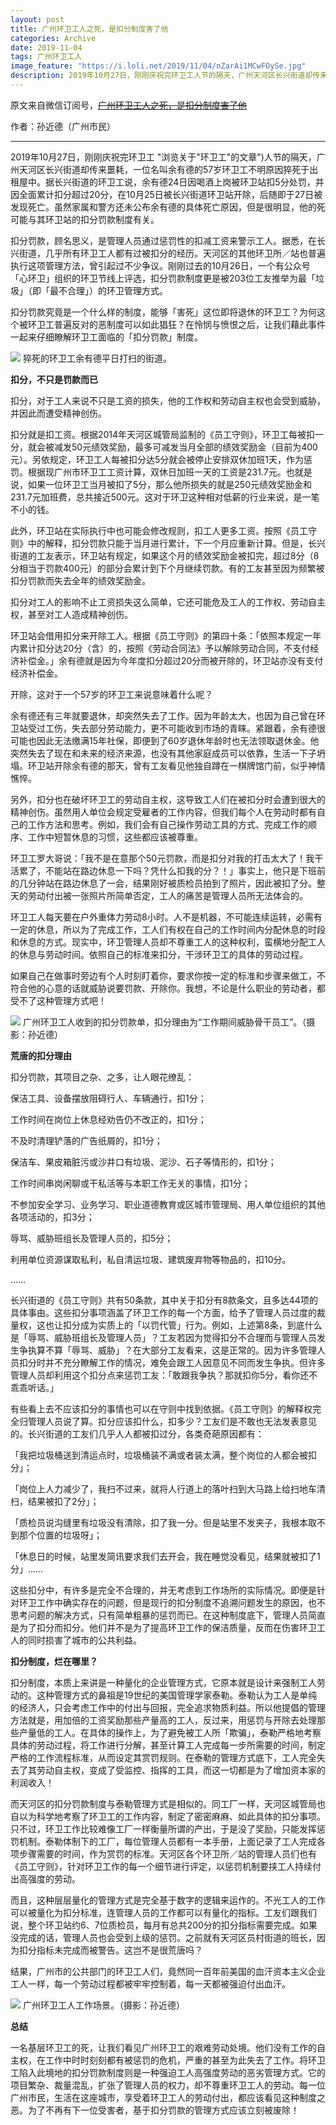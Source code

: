 ```yaml
---
layout: post
title: 广州环卫工人之死，是扣分制度害了他
categories: Archive
date: 2019-11-04
tags: 广州环卫工人
image_feature: "https://i.loli.net/2019/11/04/nZarAi1MCwFOySe.jpg"
description: 2019年10月27日，刚刚庆祝完环卫工人节的隔天，广州天河区长兴街道却传来噩耗，一位名叫余有德的57岁环卫工不明原因猝死于出租屋中。
---
```


原文来自微信订阅号，~~[广州环卫工人之死，是扣分制度害了他](https://mp.weixin.qq.com/s/Ki043fglspYZVjf3sxNeCw)~~

作者：孙近德（广州市民）

---

2019年10月27日，刚刚庆祝完环卫工 "浏览关于"环卫工"的文章")人节的隔天，广州天河区长兴街道却传来噩耗，一位名叫余有德的57岁环卫工不明原因猝死于出租屋中。据长兴街道的环卫工说，余有德24日因喝酒上岗被环卫站扣5分处罚，并因全面累计扣分超过20分，在10月25日被长兴街道环卫站开除，后随即于27日被发现死亡。虽然家属和警方还未公布余有德的具体死亡原因，但是很明显，他的死可能与其环卫站的扣分罚款制度有关。

扣分罚款，顾名思义，是管理人员通过惩罚性的扣减工资来警示工人。据悉，在长兴街道，几乎所有环卫工人都有过被扣分的经历。天河区的其他环卫所／站也普遍执行这项管理方法，曾引起过不少争议。刚刚过去的10月26日，一个有公众号「心环卫」组织的环卫节线上评选，扣分罚款制度更是被203位工友推举为最「垃圾」（即「最不合理」）的环卫管理方式。

扣分罚款究竟是一个什么样的制度，能够「害死」这位即将退休的环卫工？为何这个被环卫工普遍反对的恶制度可以如此猖狂？在怜悯与愤恨之后，让我们藉此事件一起来仔细瞭解环卫工面临的「扣分罚款」制度。

![](https://i.loli.net/2019/11/04/feUhCx6aHGMWZR8.jpg)
猝死的环卫工余有德平日打扫的街道。

**扣分，不只是罚款而已**

扣分，对于工人来说不只是工资的损失，他的工作权和劳动自主权也会受到威胁，并因此而遭受精神创伤。

扣分就是扣工资。根据2014年天河区城管局监制的《员工守则》，环卫工每被扣一分，就会被减发50元绩效奖励，最多可减发当月全部的绩效奖励金（目前为400元）。另依规定，环卫工人每被扣分达5分就会被停止安排双休加班1天，作为惩罚。根据现广州市环卫工工资计算，双休日加班一天的工资是231.7元。也就是说，如果一位环卫工当月被扣了5分，那么他所损失的就是250元绩效奖励金和231.7元加班费，总共接近500元。这对于环卫这种相对低薪的行业来说，是一笔不小的钱。

此外，环卫站在实际执行中也可能会修改规则，扣工人更多工资。按照《员工守则》中的解释，扣分罚款只能于当月进行累计，下一个月应重新计算。但是，长兴街道的工友表示，环卫站有规定，如果这个月的绩效奖励金被扣完，超过8分（8分相当于罚款400元）的部分会累计到下个月继续罚款。有的工友甚至因为频繁被扣分罚款而失去全年的绩效奖励金。

扣分对工人的影响不止工资损失这么简单，它还可能危及工人的工作权、劳动自主权，甚至对工人造成精神创伤。

环卫站会借用扣分来开除工人。根据《员工守则》的第四十条：「依照本规定一年内累计扣分达20分（含）的，按照《劳动合同法》予以解除劳动合同，不支付经济补偿金。」余有德就是因为今年度扣分超过20分而被开除的，环卫站亦没有支付经济补偿金。

开除，这对于一个57岁的环卫工来说意味着什么呢？

余有德还有三年就要退休，却突然失去了工作。因为年龄太大，也因为自己曾在环卫站受过工伤，失去部分劳动能力，更不可能收到市场的青睐。紧跟着，余有德很可能也因此无法缴满15年社保，即便到了60岁退休年龄时也无法领取退休金。他突然失去了现在和未来的经济来源，也没有其他家庭成员可以依靠，生活一下子坍塌。环卫站开除余有德的那天，曾有工友看见他独自蹲在一棋牌馆门前，似乎神情憔悴。

另外，扣分也在破坏环卫工的劳动自主权，这导致工人们在被扣分时会遭到很大的精神创伤。虽然用人单位会规定受雇者的工作内容，但我们每个人在劳动时都有自己的工作方法和思考。例如，我们会有自己操作劳动工具的方式、完成工作的顺序、工作中短暂休息的习惯，这些都应该被尊重。

环卫工罗大哥说：「我不是在意那个50元罚款，而是扣分对我的打击太大了！我干活累了，不能站在路边休息一下吗？凭什么扣我的分？！」事实上，他只是下班前的几分钟站在路边休息了一会，结果刚好被质检员拍到了照片，因此被扣了分。整天的劳动付出被一张照片所简单否定，工人的痛苦是管理人员所无法体会的。

环卫工人每天要在户外重体力劳动8小时。人不是机器，不可能连续运转，必需有一定的休息，所以为了完成工作，工人们有权在自己的工作时间内分配休息的时段和休息的方式。现实中，环卫管理人员却不尊重工人的这种权利，蛮横地分配工人的休息与劳动时间。依照自己的标准来扣分，干涉环卫工的具体的劳动过程。

如果自己在做事时旁边有个人时刻盯着你，要求你按一定的标准和步骤来做工，不符合他的心意的话就威胁说要罚款、开除你。我想，不论是什么职业的劳动者，都受不了这种管理方式吧！

![](https://i.loli.net/2019/11/04/8rL1ZGps6Wxj59y.jpg)
广州环卫工人收到的扣分罚款单，扣分理由为“工作期间威胁骨干员工”。（摄影：孙近德）

**荒唐的扣分理由**

扣分罚款，其项目之杂、之多，让人眼花缭乱：

保洁工具、设备摆放阻碍行人、车辆通行，扣1分；

工作时间在岗位上休息经劝告仍不改正的，扣1分；

不及时清理铲落的广告纸屑的，扣1分；

保洁车、果皮箱脏污或沙井口有垃圾、泥沙、石子等情形的，扣1分；

工作时间串岗闲聊或干私活等与本职工作无关的事情，扣1分；

不参加安全学习、业务学习、职业道德教育或区城市管理局、用人单位组织的其他各项活动的，扣3分；

辱骂、威胁班组长及管理人员的，扣5分；

利用单位资源谋取私利，私自清运垃圾、建筑废弃物等物品的，扣10分。

……

长兴街道的《员工守则》共有50条款，其中关于扣分有8款条文，且多达44项的具体事由。这些扣分事项涵盖了环卫工作的每一个方面，给予了管理人员过度的裁量权，这也让扣分成为实质上的「以罚代管」行为。例如，上述第8条，到底什么是「辱骂、威胁班组长及管理人员」？工友若因为觉得扣分不合理而与管理人员发生争执算不算「辱骂、威胁」？在大部分工友看来，这是正常的。因为许多管理人员扣分时并不充分瞭解工作的情况，难免会跟工人因意见不同而发生争执。但许多管理人员却利用这个扣分点来惩罚工友：「敢跟我争执？那就扣你5分，看你还不乖乖听话。」

有些看上去不应该扣分的事情也可以在守则中找到依据。《员工守则》的解释权完全归管理人员说了算。扣分应该扣什么，扣多少？工友们是不敢也无法发表意见的。长兴街道的工友们几乎人人都被扣过分，各类奇葩原因都有：

「我把垃圾桶送到清运点时，垃圾桶装不满或者装太满，整个岗位的人都会被扣分」；

「岗位上人力减少了，我扫不过来，就将人行道上的落叶扫到大马路上给扫地车清扫，结果被扣了2分」；

「质检员说沟缝里有垃圾没有清除，扣了我一分。但是站里不发夹子，我根本取不到那个位置的垃圾呀」；

「休息日的时候，站里发简讯要求我们去开会，我在睡觉没看见，结果就被扣了1分」……

这些扣分中，有许多是完全不合理的，并无考虑到工作场所的实际情况。即便是针对环卫工作中确实存在的问题，但是现行的扣分制度不追溯问题发生的原因，也不思考问题的解决方式，只有简单粗暴的惩罚而已。在这种制度底下，管理人员简直是为了扣分而扣分。他们并不是为了提高环卫工作的保洁质量，反而在伤害环卫工人的同时损害了城市的公共利益。

**扣分制度，烂在哪里？**

扣分制度，本质上来讲是一种量化的企业管理方式，它原本就是设计来强制工人劳动的。这种管理方式的鼻祖是19世纪的美国管理学家泰勒。泰勒认为工人是单纯的经济人，只会考虑工作中的付出与回报，完全追求物质利益。所以他提倡的管理方法就是，用加倍的工资奖励那些产量高的工人，反过来，用惩罚与开除去处理那些产量低的工人。在具体的操作上，为了避免被工人所「欺骗」，泰勒严格地考察具体的劳动过程，将工作进行分解，甚至计算工人完成每一步所需要的时间，制定严格的工作流程标准，从而设定其赏罚规则。在泰勒的管理方式底下，工人完全失去了其劳动自主权，变成了受监控、指挥的工具，而这一切都是为了增加资本家的利润收入！

而天河区的扣分罚款制度与泰勒管理方式是相似的。同工厂一样，天河区城管局也自以为科学地考察了环卫工的工作内容，制定了密密麻麻、如此具体的扣分事项。只不过，环卫工作比较难像工厂一样衡量所谓的产出，于是没了奖励，只能发挥惩罚机制。泰勒体制下的工厂，每位管理人员都有一本手册，上面记录了工人完成各项步骤需要的时间，作为赏罚的标准。天河区各个环卫所／站的管理人员们也有《员工守则》，针对环卫工作的每一个细节进行评定，以惩罚机制要挟工人持续付出高强度的劳动。

而且，这种层层量化的管理方式是完全基于数字的逻辑来运作的。不光工人的工作可以被量化为扣分标准，连管理人员的工作都可以有量化的指标。工友们跟我们说，整个环卫站约6、7位质检员，每月有总共200分的扣分指标需要完成。如果没完成的话，管理人员也会受到上级的惩罚。之前就有天河区员村街道的班长，因为扣分指标未完成而被警告。这岂不是很荒唐吗？

结果，广州市的公共部门的环卫工人们，竟然同一百年前美国的血汗资本主义企业工人一样，每一个劳动过程都被牢牢控制着，每一天都被强迫付出血汗。

![](https://i.loli.net/2019/11/04/nZarAi1MCwFOySe.jpg)
广州环卫工人工作场景。（摄影：孙近德）

**总结**

一名基层环卫工的死，让我们看见广州环卫工的艰难劳动处境。他们没有工作的自主权，在工作中时时刻刻都有被惩罚的危机，严重的甚至为此失去了工作。将环卫工陷入此境地的扣分罚款制度则是一种强迫工人高强度劳动的恶劣管理方式。它的项目繁杂、裁量混乱，扩张了管理人员的权力，却不尊重环卫工人的劳动。每一位广州市民，生活在这座城市，享受着环卫工人的劳动付出，都应该看见这种制度之恶。为了不再有下一位受害者，基于扣分罚款的管理方式应该立刻被废除！